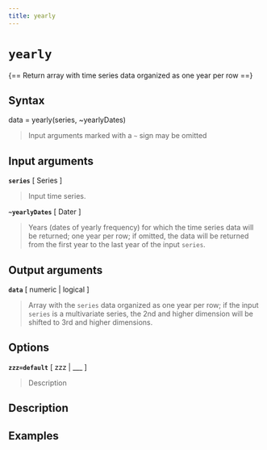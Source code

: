 ```yaml
---
title: yearly
---
```


# `yearly`

{== Return array with time series data organized as one year per row ==}


## Syntax 

data = yearly(series, ~yearlyDates)
> 
> Input arguments marked with a `~` sign may be omitted
> 

## Input arguments 

__`series`__ [ Series ]
> 
> Input time series.
> 

__`~yearlyDates`__ [ Dater ]
> 
> Years (dates of yearly frequency) for which the time series data will be
> returned; one year per row; if omitted, the data will be returned from
> the first year to the last year of the input `series`.
> 


## Output arguments 

__`data`__ [ numeric | logical ]
> 
> Array with the `series` data organized as one year per row; if the input
> `series` is a multivariate series, the 2nd and higher dimension will be
> shifted to 3rd and higher dimensions.
> 


## Options 

__`zzz=default`__ [ zzz | ___ ]
> 
> Description
> 


## Description 



## Examples

```matlab
```

